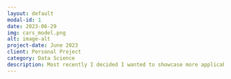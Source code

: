 ```yaml
---
layout: default
modal-id: 1
date: 2023-06-29
img: cars_model.png
alt: image-alt
project-date: June 2023
client: Personal Project
category: Data Science
description: Most recently I decided I wanted to showcase more applicable machine learning models so I decided I would create a car image multi-class classification model. The model has a 72% accuracy on its respective test set across 7 different car models using convolutional layers along with pooling. <br><br><a href=https://colab.research.google.com/drive/1FCUQIzm6q7KhgADPvrp7Kme7CFCAdN0a?usp=sharing>Source Code</a>
---
```

